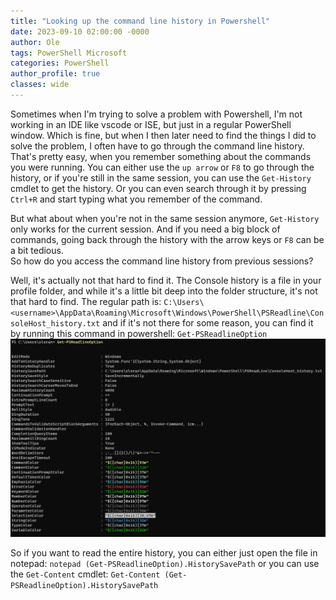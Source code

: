 ```yaml
---
title: "Looking up the command line history in Powershell"
date: 2023-09-10 02:00:00 -0000
author: Ole
tags: PowerShell Microsoft 
categories: PowerShell 
author_profile: true
classes: wide
---
```



Sometimes when I'm trying to solve a problem with Powershell, I'm not working in an IDE like vscode or ISE, but just in a regular PowerShell window. Which is fine, but when I then later need to find the things I did to solve the problem, I often have to go through the command line history.  That's pretty easy, when you remember something about the commands you were running. You can either use the `up arrow` or `F8` to go through the history, or if you're still in the same session, you can use the `Get-History` cmdlet to get the history. Or you can even search through it by pressing `Ctrl+R` and start typing what you remember of the command.

But what about when you're not in the same session anymore, `Get-History` only works for the current session. And if you need a big block of commands, going back through the history with the arrow keys or `F8` can be a bit tedious.  
So how do you access the command line history from previous sessions?

Well, it's actually not that hard to find it. The Console history is a file in your profile folder, and while it's a little bit deep into the folder structure, it's not that hard to find. The regular path is: `C:\Users\<username>\AppData\Roaming\Microsoft\Windows\PowerShell\PSReadline\ConsoleHost_history.txt`
and if it's not there for some reason, you can find it by running this command in powershell: `Get-PSReadlineOption`
![Get-PSReadlineOption](/assets/images/commandlinehistory/commandlinehistory.png)

So if you want to read the entire history, you can either just open the file in notepad: `notepad (Get-PSReadlineOption).HistorySavePath` or you can use the `Get-Content` cmdlet: `Get-Content (Get-PSReadlineOption).HistorySavePath`

